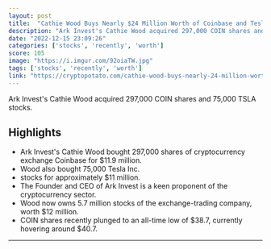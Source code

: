 ```yaml
---
layout: post
title:  "Cathie Wood Buys Nearly $24 Million Worth of Coinbase and Tesla Shares"
description: "Ark Invest's Cathie Wood acquired 297,000 COIN shares and 75,000 TSLA stocks."
date: "2022-12-15 23:09:26"
categories: ['stocks', 'recently', 'worth']
score: 105
image: "https://i.imgur.com/92oiaTW.jpg"
tags: ['stocks', 'recently', 'worth']
link: "https://cryptopotato.com/cathie-wood-buys-nearly-24-million-worth-of-coinbase-and-tesla-shares/"
---
```


Ark Invest's Cathie Wood acquired 297,000 COIN shares and 75,000 TSLA stocks.

## Highlights

- Ark Invest's Cathie Wood bought 297,000 shares of cryptocurrency exchange Coinbase for $11.9 million.
- Wood also bought 75,000 Tesla Inc.
- stocks for approximately $11 million.
- The Founder and CEO of Ark Invest is a keen proponent of the cryptocurrency sector.
- Wood now owns 5.7 million stocks of the exchange-trading company, worth $12 million.
- COIN shares recently plunged to an all-time low of $38.7, currently hovering around $40.7.

---
